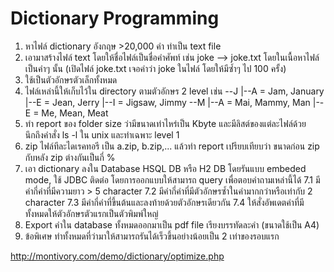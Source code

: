 # Dictionary Programming
1. หาไฟล์ dictionary อังกฤษ >20,000 คำ ทำเป็น text file
2. เอามาสร้างไฟล์ text โดยให้ชื่อไฟล์เป็นชื่อคำศัพท์ เช่น joke --> joke.txt โดยในเนื้อหาไฟล์เป็นคำๆ นั้น (เปิดไฟล์ joke.txt เจอคำว่า joke ในไฟล์ โดยให้มีซ้ำๆ ไป 100 ครั้ง)
3. ใช้เป็นตัวอักษรตัวเล็กทั้งหมด
4. ไฟล์เหล่านี้ให้เก็บไว้ใน directory ตามตัวอักษร 2 level เช่น
--J
  |--A  = Jam, January
  |--E  = Jean, Jerry
  |--I  = Jigsaw, Jimmy
--M
  |--A  = Mai, Mammy, Man
  |--E  = Me, Mean, Meat
5. ทำ report ของ folder size ว่ามีขนาดเท่าไหร่เป็น Kbyte และมีลิสต์ของแต่ละไฟล์ด้วย นึกถึงคำสั่ง ls -l ใน unix และทำเฉพาะ level 1
6. zip ไฟล์ทีละไดเรคทอรี เป็น a.zip, b.zip,... แล้วทำ report เปรียบเทียบว่า ขนาดก่อน zip กับหลัง zip ต่างกันเป็นกี่ %
7. เอา dictionary ลงใน Database HSQL DB หรือ H2 DB โดยรันแบบ embeded mode, ใช้ JDBC ติดต่อ โดยการออกแบบให้สามารถ query เพื่อตอบคำถามเหล่านี้ได้
7.1 มีคำกี่คำที่มีความยาว > 5 character
7.2 มีคำกี่คำที่มีตัวอักษรซ้ำในคำมากกว่าหรือเท่ากับ 2 character
7.3 มีคำกี่คำที่ขึ้นต้นและลงท้ายด้วยตัวอักษรเดียวกัน
7.4 ให้สั่งอัพเดตคำที่มีทั้งหมดให้ตัวอักษรตัวแรกเป็นตัวพิมพ์ใหญ่
8. Export คำใน database ทั้งหมดออกมาเป็น pdf file เรียงบรรทัดละคำ (ขนาดใช้เป็น A4)
9. ข้อพิเศษ ทำทั้งหมดที่ว่ามาให้สามารถรันได้เร็วขึ้นอย่างน้อยเป็น 2 เท่าของรอบแรก

http://montivory.com/demo/dictionary/optimize.php
